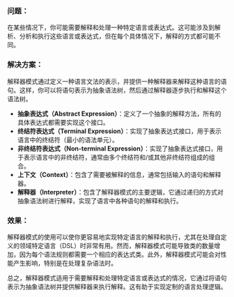 ### 问题：

在某些情况下，你可能需要解释和处理一种特定语言或表达式。这可能涉及到解析、分析和执行这些语言或表达式，但在每个具体情况下，解释的方式都可能不同。

### 解决方案：

解释器模式通过定义一种语言文法的表示，并提供一种解释器来解释这种语言的语句。这样，你可以将语句表示为抽象语法树，然后通过解释器逐步执行和解释这个语法树。

* **抽象表达式（Abstract Expression）**：定义了一个抽象的解释方法，所有的具体表达式都需要实现这个接口。
* **终结符表达式（Terminal Expression）**：实现了抽象表达式接口，用于表示语言中的终结符（最小的语法单元）。
* **非终结符表达式（Non-terminal Expression）**：实现了抽象表达式接口，用于表示语言中的非终结符，通常由多个终结符和/或其他非终结符组成的组合。
* **上下文（Context）**：包含了需要被解释的信息，通常包括输入的语句和解释器。
* **解释器（Interpreter）**：包含了解释器模式的主要逻辑，它通过递归的方式对抽象语法树进行解释，实现了语言中各种语句的解释和执行。

### 效果：

解释器模式的使用可以使你更容易地实现特定语言的解释和执行，尤其在处理自定义的领域特定语言（DSL）时非常有用。然而，解释器模式可能导致类的数量增加，因为每个语法规则都需要一个相应的表达式类。此外，解释器模式可能会对性能产生影响，特别是在处理复杂语法时。

总之，解释器模式适用于需要解释和处理特定语言或表达式的情况，它通过将语句表示为抽象语法树并提供解释器来执行解释。这有助于实现定制的语言处理逻辑。